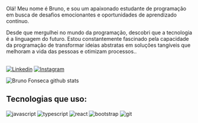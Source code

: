 Olá! Meu nome é Bruno, e sou um apaixonado estudante de programação em busca de desafios emocionantes e oportunidades de aprendizado contínuo.

Desde que mergulhei no mundo da programação, descobri que a tecnologia é a linguagem do futuro. Estou constantemente fascinado pela capacidade da programação de transformar ideias abstratas em soluções tangíveis que melhoram a vida das pessoas e otimizam processos..

<br/>[![Linkedin](https://img.shields.io/badge/LinkedIn-0077B5?style=for-the-badge&logo=linkedin&logoColor=white)](https://www.linkedin.com/in/bruno-fonseca-092b19234/)
[![Instagram](https://img.shields.io/badge/Instagram-E4405F?style=for-the-badge&logo=instagram&logoColor=white)](https://www.instagram.com/brunoufz/)

![Bruno Fonseca github stats](https://github-readme-stats.vercel.app/api?username=fonsecasBruno&show_icons=true&theme=transparent)

## Tecnologias que uso:

<div style="display: inline_block">
  <img align="center" alt="javascript" src="https://img.shields.io/badge/JavaScript-323330?style=for-the-badge&logo=javascript&logoColor=F7DF1E%22%3E">
  <img align="center" alt="typescript" src="https://img.shields.io/badge/TypeScript-007ACC?style=for-the-badge&logo=typescript&logoColor=white%22%3E">
  <img align ="center" alt="react" src="https://img.shields.io/badge/React-20232A?style=for-the-badge&logo=react&logoColor=61DAFB%22%3E">
  <img align ="center" alt="bootstrap" src="https://img.shields.io/badge/Bootstrap-563D7C?style=for-the-badge&logo=bootstrap&logoColor=white%22%3E">
  <img align="center" alt="git" src="https://img.shields.io/badge/GIT-E44C30?style=for-the-badge&logo=git&logoColor=white%22%3E">
<div/>
